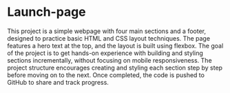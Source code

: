 # Launch-page
This project is a simple webpage with four main sections and a footer, designed to practice basic HTML and CSS layout techniques. The page features a hero text at the top, and the layout is built using flexbox. The goal of the project is to get hands-on experience with building and styling sections incrementally, without focusing on mobile responsiveness. The project structure encourages creating and styling each section step by step before moving on to the next. Once completed, the code is pushed to GitHub to share and track progress.
